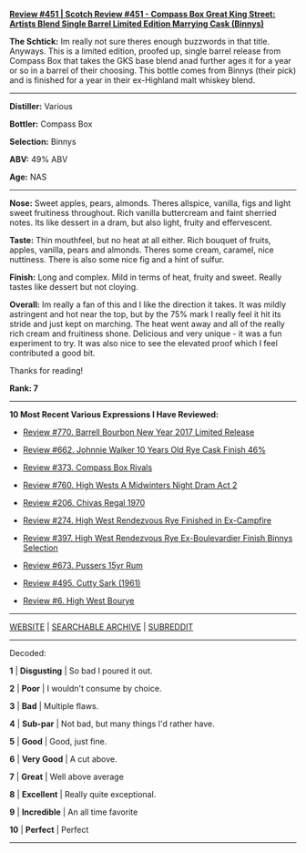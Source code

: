 
[**Review #451 | Scotch Review #451 - Compass Box Great King Street: Artists Blend Single Barrel Limited Edition Marrying Cask (Binnys)**]( https://t8ke.review/review-451-compass-box-great-king-street-artists-blend-single-barrel-limited-edition-marrying-cask-binnys/)

**The Schtick:** Im really not sure theres enough buzzwords in that title. Anyways. This is a limited edition, proofed up, single barrel release from Compass Box that takes the GKS base blend anad further ages it for a year or so in a barrel of their choosing. This bottle comes from Binnys (their pick) and is finished for a year in their ex-Highland malt whiskey blend. 

-----

**Distiller:** Various

**Bottler:** Compass Box

**Selection:** Binnys

**ABV:**  49% ABV

**Age:** NAS 

-----

**Nose:**  Sweet apples, pears, almonds. Theres allspice, vanilla, figs and light sweet fruitiness throughout. Rich vanilla buttercream and faint sherried notes. Its like dessert in a dram, but also light, fruity and effervescent. 

**Taste:** Thin mouthfeel, but no heat at all either. Rich bouquet of fruits, apples, vanilla, pears and almonds. Theres some cream, caramel, nice nuttiness. There is also some nice fig and a hint of sulfur. 

**Finish:** Long and complex. Mild in terms of heat, fruity and sweet. Really tastes like dessert but not cloying. 

**Overall:** Im really a fan of this and I like the direction it takes. It was mildly astringent and hot near the top, but by the 75% mark I really feel it hit its stride and just kept on marching. The heat went away and all of the really rich cream and fruitiness shone. Delicious and very unique - it was a fun experiment to try. It was also nice to see the elevated proof which I feel contributed a good bit. 

Thanks for reading!

**Rank: 7**

----- 

**10 Most Recent Various Expressions I Have Reviewed:** 

- [Review #770. Barrell Bourbon New Year 2017 Limited Release]( https://t8ke.review/review-770-barrell-bourbon-new-year-limited-edition-2017/) 

- [Review #662. Johnnie Walker 10 Years Old Rye Cask Finish 46%]( https://t8ke.review/review-662-johnnie-walker-select-cask-10-years-old-rye-cask-finish/) 

- [Review #373. Compass Box Rivals]( https://t8ke.review/review-373-compass-box-rivals/) 

- [Review #760. High Wests A Midwinters Night Dram Act 2]( https://t8ke.review/review-760-high-wests-a-midwinters-night-dram-act-2/) 

- [Review #206. Chivas Regal 1970]( https://t8ke.review/review-206-chivas-regal-12yr-1970/) 

- [Review #274. High West Rendezvous Rye Finished in Ex-Campfire]( https://t8ke.review/review-274-high-west-rendezvous-rye-ex-campfire/) 

- [Review #397. High West Rendezvous Rye Ex-Boulevardier Finish Binnys Selection]( https://t8ke.review/review-397-high-west-rendezvous-ex-boulevardier/) 

- [Review #673. Pussers 15yr Rum]( https://t8ke.review/review-673-pussers-15yr-rum/) 

- [Review #495. Cutty Sark (1961)]( https://t8ke.review/review-495-cutty-sark-1961/) 

- [Review #6. High West Bourye]( https://t8ke.review/review-6-high-west-bourye-2015/) 

-----

[WEBSITE](https://t8ke.review) | [SEARCHABLE ARCHIVE](https://t8ke.review/review-archive/) | [SUBREDDIT](https://reddit.com/r/t8kereviews)

-----

Decoded:

**1** | **Disgusting** | So bad I poured it out.

**2** | **Poor** | I wouldn't consume by choice.

**3** | **Bad** | Multiple flaws.

**4** | **Sub-par** | Not bad, but many things I'd rather have.

**5** | **Good** | Good, just fine.

**6** | **Very Good** | A cut above.

**7** | **Great** | Well above average

**8** | **Excellent** | Really quite exceptional.

**9** | **Incredible** | An all time favorite

**10** | **Perfect** | Perfect

----

